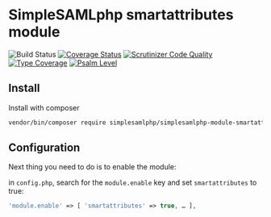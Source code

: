 # SimpleSAMLphp smartattributes module

![Build Status](https://github.com/simplesamlphp/simplesamlphp-module-smartattributes/workflows/CI/badge.svg?branch=master)
[![Coverage Status](https://codecov.io/gh/simplesamlphp/simplesamlphp-module-smartattributes/branch/master/graph/badge.svg)](https://codecov.io/gh/simplesamlphp/simplesamlphp-module-smartattributes)
[![Scrutinizer Code Quality](https://scrutinizer-ci.com/g/simplesamlphp/simplesamlphp-module-smartattributes/badges/quality-score.png?b=master)](https://scrutinizer-ci.com/g/simplesamlphp/simplesamlphp-module-smartattributes/?branch=master)
[![Type Coverage](https://shepherd.dev/github/simplesamlphp/simplesamlphp-module-smartattributes/coverage.svg)](https://shepherd.dev/github/simplesamlphp/simplesamlphp-module-smartattributes)
[![Psalm Level](https://shepherd.dev/github/simplesamlphp/simplesamlphp-module-smartattributes/level.svg)](https://shepherd.dev/github/simplesamlphp/simplesamlphp-module-smartattributes)

## Install

Install with composer

```bash
vendor/bin/composer require simplesamlphp/simplesamlphp-module-smartattributes
```

## Configuration

Next thing you need to do is to enable the module:

in `config.php`, search for the `module.enable` key and set `smartattributes` to true:

```php
'module.enable' => [ 'smartattributes' => true, … ],
```
